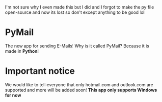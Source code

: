 I'm not sure why I even made this but I did and I forgot to make the py file open-source and now its lost so don't except anything to be good lol

# PyMail
The new app for sending E-Mails! Why is it called PyMail? Because it is made in **Python**!

# Important notice

We would like to tell everyone that only hotmail.com and outlook.com are supported and more will be added soon!
**This app only supports Windows for now**
